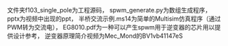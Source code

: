 文件夹f103_single_pole为工程源码，
spwm_generate.py为数组生成程序，
pptx为视频中出现的ppt，
半桥交流示例.ms14为简单的Multisim仿真程序（通过PWM转为交流电），
EG8010.pdf为一种可以产生spwm用于逆变器的芯片用以提供设计参考，
逆变器原理简介视频为Mec_Mond的BV1vb41147eS
